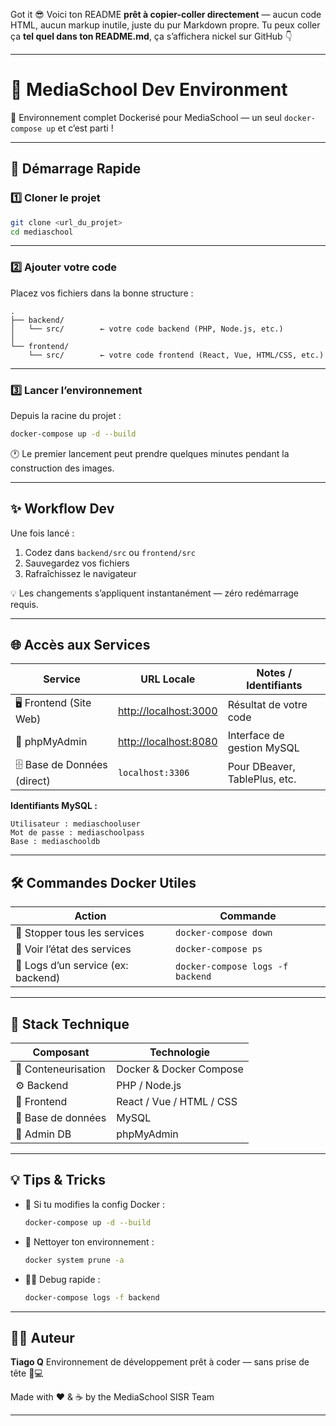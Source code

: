 Got it 😎
Voici ton README **prêt à copier-coller directement** — aucun code HTML, aucun markup inutile, juste du pur Markdown propre.
Tu peux coller ça **tel quel dans ton README.md**, ça s’affichera nickel sur GitHub 👇

---

# 🧱 MediaSchool Dev Environment

🚀 Environnement complet Dockerisé pour MediaSchool — un seul `docker-compose up` et c’est parti !

---

## 🏁 Démarrage Rapide

### 1️⃣ Cloner le projet

```bash
git clone <url_du_projet>
cd mediaschool
```

---

### 2️⃣ Ajouter votre code

Placez vos fichiers dans la bonne structure :

```
.
├── backend/
│   └── src/        ← votre code backend (PHP, Node.js, etc.)
│
└── frontend/
    └── src/        ← votre code frontend (React, Vue, HTML/CSS, etc.)
```

---

### 3️⃣ Lancer l’environnement

Depuis la racine du projet :

```bash
docker-compose up -d --build
```

🕐 Le premier lancement peut prendre quelques minutes pendant la construction des images.

---

## ✨ Workflow Dev

Une fois lancé :

1. Codez dans `backend/src` ou `frontend/src`
2. Sauvegardez vos fichiers
3. Rafraîchissez le navigateur

💡 Les changements s’appliquent instantanément — zéro redémarrage requis.

---

## 🌐 Accès aux Services

| Service                      | URL Locale                                     | Notes / Identifiants          |
| ---------------------------- | ---------------------------------------------- | ----------------------------- |
| 🖥️ Frontend (Site Web)      | [http://localhost:3000](http://localhost:3000) | Résultat de votre code        |
| 🧮 phpMyAdmin                | [http://localhost:8080](http://localhost:8080) | Interface de gestion MySQL    |
| 🗄️ Base de Données (direct) | `localhost:3306`                               | Pour DBeaver, TablePlus, etc. |

**Identifiants MySQL :**

```
Utilisateur : mediaschooluser
Mot de passe : mediaschoolpass
Base : mediaschooldb
```

---

## 🛠️ Commandes Docker Utiles

| Action                             | Commande                         |
| ---------------------------------- | -------------------------------- |
| 🚫 Stopper tous les services       | `docker-compose down`            |
| 🧩 Voir l’état des services        | `docker-compose ps`              |
| 🧾 Logs d’un service (ex: backend) | `docker-compose logs -f backend` |

---

## 🧩 Stack Technique

| Composant           | Technologie              |
| ------------------- | ------------------------ |
| 🐳 Conteneurisation | Docker & Docker Compose  |
| ⚙️ Backend          | PHP / Node.js            |
| 🎨 Frontend         | React / Vue / HTML / CSS |
| 💾 Base de données  | MySQL                    |
| 🧮 Admin DB         | phpMyAdmin               |

---

## 💡 Tips & Tricks

* 🔁 Si tu modifies la config Docker :

  ```bash
  docker-compose up -d --build
  ```
* 🧹 Nettoyer ton environnement :

  ```bash
  docker system prune -a
  ```
* 🕵️‍♂️ Debug rapide :

  ```bash
  docker-compose logs -f backend
  ```

---

## 👨‍💻 Auteur

**Tiago Q**
Environnement de développement prêt à coder — sans prise de tête 🧠💻

Made with ❤️ & ☕ by the MediaSchool SISR Team

---
